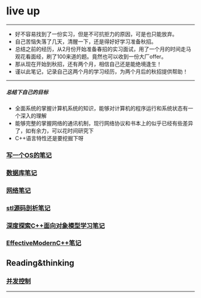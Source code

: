 # live up
-------------



- 好不容易找到了一份实习，但是不可抗拒力的原因，可是也只能放弃。
- 自己苦恼失落了几天，清醒一下，还是得好好学习准备秋招。
- 总结之前的经历，从2月份开始准备春招的实习面试，用了一个月的时间走马观花看面经，刷了100来道的题。竟然也可以收到一份大厂offer。
- 那从现在开始到秋招，还有两个月，相信自己还是能绝境逢生！
- 谨以此笔记，记录自己这两个月的学习经历，为两个月后的秋招提供帮助！

-------------
##### 总结下自己的目标
- 全面系统的掌握计算机系统的知识，能够对计算机的程序运行和系统状态有一个深入的理解
- 能够完整的掌握网络的通讯机制，现行网络协议和书本上的似乎已经有些差异了，如有余力，可以花时间研究下
- C++语言特性还是要挖掘下呀


### [写一个OS的笔记](https://github.com/isyiming/live-up/blob/master/OS/OS.md)

### [数据库笔记](https://github.com/isyiming/live-up/blob/master/Database/Database.md)

### [网络笔记](https://github.com/isyiming/live-up/blob/master/Net/Net.md)

### [stl源码剖析笔记](https://github.com/isyiming/live-up/blob/master/C++/STL.md)

### [深度探索C++面向对象模型学习笔记](https://github.com/isyiming/live-up/blob/master/C++/C++object-oriented.md)

### [EffectiveModernC++笔记](https://github.com/isyiming/live-up/blob/master/C++/EffectiveModernC++.md)


## Reading&thinking
### [并发控制](https://github.com/isyiming/live-up/blob/master/Reading&thinking/并发控制.md)
-------------
